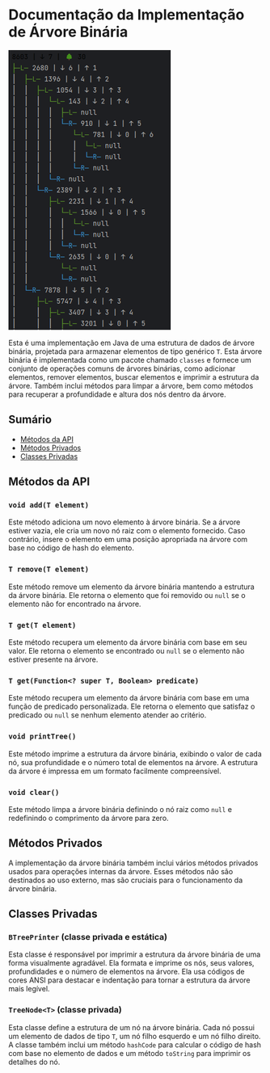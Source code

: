 # Documentação da Implementação de Árvore Binária

![Árvore printada](https://raw.githubusercontent.com/nsx07/structures/main/treePrint.png)

Esta é uma implementação em Java de uma estrutura de dados de árvore binária, projetada para armazenar elementos de tipo genérico `T`. Esta árvore binária é implementada como um pacote chamado `classes` e fornece um conjunto de operações comuns de árvores binárias, como adicionar elementos, remover elementos, buscar elementos e imprimir a estrutura da árvore. Também inclui métodos para limpar a árvore, bem como métodos para recuperar a profundidade e altura dos nós dentro da árvore.

## Sumário
- [Métodos da API](#api-methods)
- [Métodos Privados](#private-methods)
- [Classes Privadas](#private-classes)

## Métodos da API

### `void add(T element)`
Este método adiciona um novo elemento à árvore binária. Se a árvore estiver vazia, ele cria um novo nó raiz com o elemento fornecido. Caso contrário, insere o elemento em uma posição apropriada na árvore com base no código de hash do elemento.

### `T remove(T element)`
Este método remove um elemento da árvore binária mantendo a estrutura da árvore binária. Ele retorna o elemento que foi removido ou `null` se o elemento não for encontrado na árvore.

### `T get(T element)`
Este método recupera um elemento da árvore binária com base em seu valor. Ele retorna o elemento se encontrado ou `null` se o elemento não estiver presente na árvore.

### `T get(Function<? super T, Boolean> predicate)`
Este método recupera um elemento da árvore binária com base em uma função de predicado personalizada. Ele retorna o elemento que satisfaz o predicado ou `null` se nenhum elemento atender ao critério.

### `void printTree()`
Este método imprime a estrutura da árvore binária, exibindo o valor de cada nó, sua profundidade e o número total de elementos na árvore. A estrutura da árvore é impressa em um formato facilmente compreensível.

### `void clear()`
Este método limpa a árvore binária definindo o nó raiz como `null` e redefinindo o comprimento da árvore para zero.

## Métodos Privados

A implementação da árvore binária também inclui vários métodos privados usados para operações internas da árvore. Esses métodos não são destinados ao uso externo, mas são cruciais para o funcionamento da árvore binária.

## Classes Privadas

### `BTreePrinter` (classe privada e estática)
Esta classe é responsável por imprimir a estrutura da árvore binária de uma forma visualmente agradável. Ela formata e imprime os nós, seus valores, profundidades e o número de elementos na árvore. Ela usa códigos de cores ANSI para destacar e indentação para tornar a estrutura da árvore mais legível.

### `TreeNode<T>` (classe privada)
Esta classe define a estrutura de um nó na árvore binária. Cada nó possui um elemento de dados de tipo `T`, um nó filho esquerdo e um nó filho direito. A classe também inclui um método `hashCode` para calcular o código de hash com base no elemento de dados e um método `toString` para imprimir os detalhes do nó.

